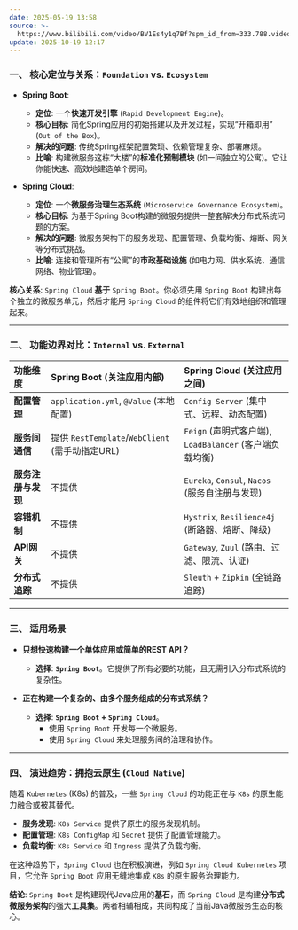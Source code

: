 ```yaml
---
date: 2025-05-19 13:58
source: >-
  https://www.bilibili.com/video/BV1Es4y1q7Bf?spm_id_from=333.788.videopod.episodes&vd_source=7038f96b6bb3b14743531b102b109c43&p=8
update: 2025-10-19 12:17
---
```


### 一、 核心定位与关系：`Foundation` vs. `Ecosystem`

- **Spring Boot**:
  - **定位**: 一个**快速开发引擎** (`Rapid Development Engine`)。
  - **核心目标**: 简化Spring应用的初始搭建以及开发过程，实现“开箱即用” (`Out of the Box`)。
  - **解决的问题**: 传统Spring框架配置繁琐、依赖管理复杂、部署麻烦。
  - **比喻**: 构建微服务这栋“大楼”的**标准化预制模块** (如一间独立的公寓)。它让你能快速、高效地建造单个房间。

- **Spring Cloud**:
  - **定位**: 一个**微服务治理生态系统** (`Microservice Governance Ecosystem`)。
  - **核心目标**: 为基于Spring Boot构建的微服务提供一整套解决分布式系统问题的方案。
  - **解决的问题**: 微服务架构下的服务发现、配置管理、负载均衡、熔断、网关等分布式挑战。
  - **比喻**: 连接和管理所有“公寓”的**市政基础设施** (如电力网、供水系统、通信网络、物业管理)。

**核心关系**: `Spring Cloud` **基于** `Spring Boot`。你必须先用 `Spring Boot` 构建出每个独立的微服务单元，然后才能用 `Spring Cloud` 的组件将它们有效地组织和管理起来。

---

### 二、 功能边界对比：`Internal` vs. `External`

| 功能维度        | Spring Boot (关注应用内部)                     | Spring Cloud (关注应用之间)                      |
| :---------- | :--------------------------------------- | :----------------------------------------- |
| **配置管理**    | `application.yml`, `@Value` (本地配置)       | `Config Server` (集中式、远程、动态配置)              |
| **服务间通信**   | 提供 `RestTemplate`/`WebClient` (需手动指定URL) | `Feign` (声明式客户端), `LoadBalancer` (客户端负载均衡) |
| **服务注册与发现** | 不提供                                      | `Eureka`, `Consul`, `Nacos` (服务自注册与发现)     |
| **容错机制**    | 不提供                                      | `Hystrix`, `Resilience4j` (断路器、熔断、降级)      |
| **API网关**   | 不提供                                      | `Gateway`, `Zuul` (路由、过滤、限流、认证)            |
| **分布式追踪**   | 不提供                                      | `Sleuth` + `Zipkin` (全链路追踪)                |

---

### 三、 适用场景

- **只想快速构建一个单体应用或简单的REST API？**
  - **选择**: **`Spring Boot`**。它提供了所有必要的功能，且无需引入分布式系统的复杂性。

- **正在构建一个复杂的、由多个服务组成的分布式系统？**
  - **选择**: **`Spring Boot` + `Spring Cloud`**。
    - 使用 `Spring Boot` 开发每一个微服务。
    - 使用 `Spring Cloud` 来处理服务间的治理和协作。

---

### 四、 演进趋势：拥抱云原生 (`Cloud Native`)

随着 `Kubernetes` (K8s) 的普及，一些 `Spring Cloud` 的功能正在与 `K8s` 的原生能力融合或被其替代。

- **服务发现**: `K8s Service` 提供了原生的服务发现机制。
- **配置管理**: `K8s ConfigMap` 和 `Secret` 提供了配置管理能力。
- **负载均衡**: `K8s Service` 和 `Ingress` 提供了负载均衡。

在这种趋势下，`Spring Cloud` 也在积极演进，例如 `Spring Cloud Kubernetes` 项目，它允许 `Spring Boot` 应用无缝地集成 `K8s` 的原生服务治理能力。

**结论**: `Spring Boot` 是构建现代Java应用的**基石**，而 `Spring Cloud` 是构建**分布式微服务架构**的强大**工具集**。两者相辅相成，共同构成了当前Java微服务生态的核心。
